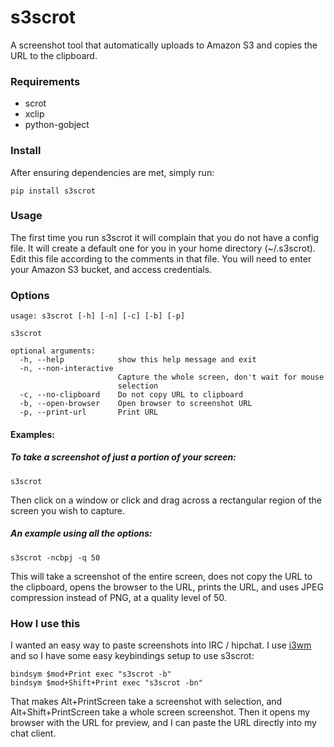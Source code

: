# s3scrot


A screenshot tool that automatically uploads to Amazon S3 and copies
the URL to the clipboard.

### Requirements

 * scrot
 * xclip
 * python-gobject

### Install

After ensuring dependencies are met, simply run:

    pip install s3scrot

### Usage

The first time you run s3scrot it will complain that you do not have a
config file. It will create a default one for you in your home
directory (~/.s3scrot). Edit this file according to the comments in
that file. You will need to enter your Amazon S3 bucket, and access
credentials. 

### Options

    usage: s3scrot [-h] [-n] [-c] [-b] [-p]
    
    s3scrot
    
    optional arguments:
      -h, --help            show this help message and exit
      -n, --non-interactive
                            Capture the whole screen, don't wait for mouse
                            selection
      -c, --no-clipboard    Do not copy URL to clipboard
      -b, --open-browser    Open browser to screenshot URL
      -p, --print-url       Print URL

#### Examples:

##### To take a screenshot of just a portion of your screen:

    s3scrot

Then click on a window or click and drag across a rectangular region
of the screen you wish to capture.

##### An example using all the options:

    s3scrot -ncbpj -q 50

This will take a screenshot of the entire screen, does not copy the
URL to the clipboard, opens the browser to the URL, prints the URL,
and uses JPEG compression instead of PNG, at a quality level of 50.

### How I use this

I wanted an easy way to paste screenshots into IRC / hipchat. I use
[i3wm](http://i3wm.org/) and so I have some easy keybindings setup to
use s3scrot:

    bindsym $mod+Print exec "s3scrot -b"
    bindsym $mod+Shift+Print exec "s3scrot -bn"
 
That makes Alt+PrintScreen take a screenshot with selection, and
Alt+Shift+PrintScreen take a whole screen screenshot. Then it
opens my browser with the URL for preview, and I can paste the URL
directly into my chat client.

